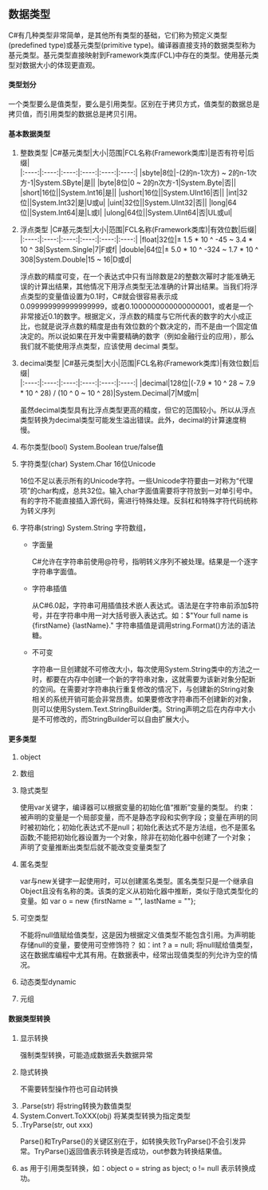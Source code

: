 ## 数据类型

<p>
C#有几种类型非常简单，是其他所有类型的基础，它们称为预定义类型(predefined type)或基元类型(primitive type)。编译器直接支持的数据类型称为基元类型。基元类型直接映射到Framework类库(FCL)中存在的类型。使用基元类型对数据大小的体现更直观。
</p>

#### 类型划分
<p>
一个类型要么是值类型，要么是引用类型。区别在于拷贝方式，值类型的数据总是拷贝值，而引用类型的数据总是拷贝引用。
</p>

#### 基本数据类型  
1. 整数类型
    |C#基元类型|大小|范围|FCL名称(Framework类库)|是否有符号|后缀|    
    |:----:|:----:|:----:|:----:|:----:|:----:|
    |sbyte|8位|-(2的n-1次方) ~ 2的n-1次方-1|System.SByte|是||
    |byte|8位|0 ~ 2的n次方-1|System.Byte|否||
    |short|16位||System.Int16|是||
    |ushort|16位||System.UInt16|否||
    |int|32位||System.Int32|是|U或u|
    |uint|32位||System.UInt32|否||
    |long|64位||System.Int64|是|L或l|
    |ulong|64位||System.UInt64|否|UL或ul|


2. 浮点类型
    |C#基元类型|大小|范围|FCL名称(Framework类库)|有效位数|后缀|    
    |:----:|:----:|:----:|:----:|:----:|:----:|
    |float|32位|± 1.5 * 10 ^ -45 ~ 3.4 * 10 ^ 38|System.Single|7|F或f|
    |double|64位|± 5.0 * 10 ^ -324 ~ 1.7 * 10 ^ 308|System.Double|15 ~ 16|D或d|

    <p>
    浮点数的精度可变，在一个表达式中只有当除数是2的整数次幂时才能准确无误的计算出结果，其他情况下用浮点类型无法准确的计算出结果。当我们将浮点类型的变量值设置为0.1时，C#就会很容易表示成0.099999999999999999，或者0.1000000000000000001，或者是一个非常接近0.1的数字。根据定义，浮点数的精度与它所代表的数字的大小成正比，也就是说浮点数的精度是由有效位数的个数决定的，而不是由一个固定值决定的。所以说如果在开发中需要精确的数字（例如金融行业的应用），那么我们就不能使用浮点类型，应该使用 decimal 类型。
    </p>


3. decimal类型
    |C#基元类型|大小|范围|FCL名称(Framework类库)|有效位数|后缀|    
    |:----:|:----:|:----:|:----:|:----:|:----:|
    |decimal|128位|(-7.9 * 10 ^ 28 ~ 7.9 * 10 ^ 28) / (10 ^ 0 ~ 10 ^ 28)|System.Decimal|7|M或m|

    <p>
    虽然decimal类型具有比浮点类型更高的精度，但它的范围较小。所以从浮点类型转换为decimal类型可能发生溢出错误。此外，decimal的计算速度稍慢。
    </p>

4. 布尔类型(bool) System.Boolean true/false值  

5. 字符类型(char) System.Char 16位Unicode
    <p>
    16位不足以表示所有的Unicode字符。一些Unicode字符要由一对称为“代理项”的char构成，总共32位。输入char字面值需要将字符放到一对单引号中。有的字符不能直接插入源代码，需进行特殊处理。反斜杠和特殊字符代码统称为转义序列
    </p>

6. 字符串(string) System.String 字符数组，
    - 字面量
        <p>
        C#允许在字符串前使用@符号，指明转义序列不被处理。结果是一个逐字字符串字面值。
        </p>
    - 字符串插值
        <p>
        从C#6.0起，字符串可用插值技术嵌人表达式。语法是在字符串前添加$符号，并在字符串中用一对大括号嵌入表达式。如：$"Your full name is {firstName} {lastName}." 字符串插值是调用string.Format()方法的语法糖。
        </p>   
    - 不可变
        <p>
        字符串一旦创建就不可修改大小，每次使用System.String类中的方法之一时，都要在内存中创建一个新的字符串对象，这就需要为该新对象分配新的空间。在需要对字符串执行重复修改的情况下，与创建新的String对象相关的系统开销可能会非常昂贵。如果要修改字符串而不创建新的对象，则可以使用System.Text.StringBuilder类。String声明之后在内存中大小是不可修改的，而StringBuilder可以自由扩展大小。
        </p>
#### 更多类型  
1. object

2. 数组

3. 隐式类型
    <p>
    使用var关键字，编译器可以根据变量的初始化值“推断”变量的类型。
    约束：被声明的变量是一个局部变量，而不是静态字段和实例字段；变量在声明的同时被初始化；初始化表达式不是null；初始化表达式不是方法组，也不是匿名函数;不能把初始化器设置为一个对象，除非在初始化器中创建了一个对象；声明了变量推断出类型后就不能改变变量类型了
    </p>
4. 匿名类型
    <p>
    var与new关键字一起使用时，可以创建匿名类型。匿名类型只是一个继承自Object且没有名称的类。该类的定义从初始化器中推断，类似于隐式类型化的变量。如 var o = new {firstName = "", lastName = ""};
    </p>
5. 可空类型
    <p>
    不能将null值赋给值类型，这是因为根据定义值类型不能包含引用。为声明能存储null的变量，要使用可空修饰符？ 如：int ? a = null; 将null赋给值类型，这在数据库编程中尤其有用。在数据表中，经常出现值类型的列允许为空的情况。
    </p>
6. 动态类型dynamic

7. 元组

#### 数据类型转换
1. 显示转换
    <p>
    强制类型转换，可能造成数据丢失数据异常
    </p>
2. 隐式转换
    <p>
    不需要转型操作符也可自动转换
    </p>
3. .Parse(str) 将string转换为数值类型
4. System.Convert.ToXXX(obj) 将某类型转换为指定类型
5. .TryParse(str, out xxx) 
    <p>
    Parse()和TryParse()的关键区别在于，如转换失败TryParse()不会引发异常。TryParse()返回值表示转换是否成功，out参数为转换结果值。
    </p>
6. as 用于引用类型转换，如：object o = string as bject; o != null 表示转换成功。









